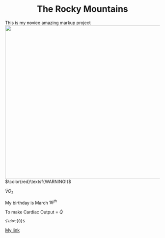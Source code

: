 <!DOCTYPE html>
<html>
<body>
<h1 align="center">The Rocky Mountains</h1>

This is my ~~novice~~ amazing markup project
<img src="https://upload.wikimedia.org/wikipedia/commons/thumb/c/c5/Moraine_Lake_17092005.jpg/1200px-Moraine_Lake_17092005.jpg" align="right" width="600" height="500">

$\color{red}\textsf{WARNING!}$

$\dot{V}O_2$

My birthday is March 
$19^{th}$

To make 
Cardiac Output = 
$\dot{Q}$

`$\dot{Q}$`


[My link](https://github.com/ztorr/KNES381/blob/main/markdown.md)
</body>
</html>

